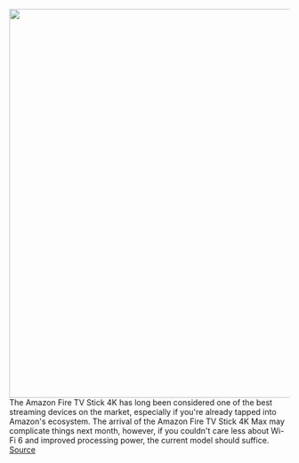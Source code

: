 <img src='https://cdn.vox-cdn.com/thumbor/rKTKOJpWTwyHrheBlsB4gGA4keI=/0x0:2040x1360/1200x800/filters:focal(857x517:1183x843)/cdn.vox-cdn.com/uploads/chorus_image/image/69839165/cwelch_181030_3054_0442.0.jpg' width='700px' /><br/>
The Amazon Fire TV Stick 4K has long been considered one of the best streaming devices on the market, especially if you're already tapped into Amazon's ecosystem. The arrival of the Amazon Fire TV Stick 4K Max may complicate things next month, however, if you couldn't care less about Wi-Fi 6 and improved processing power, the current model should suffice.
<a href='https://www.theverge.com/good-deals/2021/9/10/22665458/amazon-fire-tv-stick-4k-apple-homepod-mini-m1-macbook-air-fujifilm-camera-deal-sale'> Source <a/>